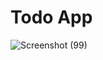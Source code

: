 # Todo App
![Screenshot (99)](https://user-images.githubusercontent.com/97140849/170850580-6bf9bf6d-4832-4c24-b437-370abf34369a.png)
